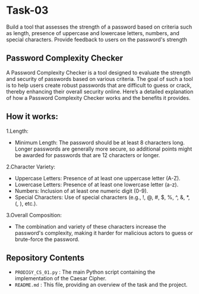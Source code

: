 # Task-03
Build a tool that assesses the strength of a password based on criteria such as length, presence of uppercase and lowercase letters, numbers, and special characters. Provide feedback to users on the password's strength

## Password Complexity Checker
A Password Complexity Checker is a tool designed to evaluate the strength and security of passwords based on various criteria. The goal of such a tool is to help users create robust passwords that are difficult to guess or crack, thereby enhancing their overall security online. Here’s a detailed explanation of how a Password Complexity Checker works and the benefits it provides.

## How it works:
1.Length:
- Minimum Length: The password should be at least 8 characters long. Longer passwords are generally more secure, so additional points might be awarded for passwords that are 12 characters or longer.

2.Character Variety:
- Uppercase Letters: Presence of at least one uppercase letter (A-Z).
- Lowercase Letters: Presence of at least one lowercase letter (a-z).
- Numbers: Inclusion of at least one numeric digit (0-9).
- Special Characters: Use of special characters (e.g., !, @, #, $, %, ^, &, *, (, ), etc.).

3.Overall Composition:
- The combination and variety of these characters increase the password's complexity, making it harder for malicious actors to guess or brute-force the password.

## Repository Contents
- ``PRODIGY_CS_01.py`` : The main Python script containing the implementation of the Caesar Cipher.
- ``README.md`` : This file, providing an overview of the task and the project.
